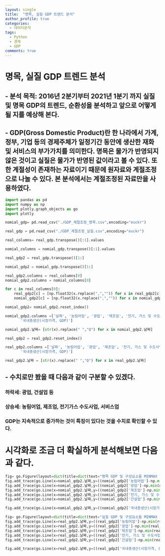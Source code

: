 ```yaml
---
layout: single
title:  "명목, 실질 GDP 트렌드 분석"
author_profile: true
categories:
  - 데이터분석
tags:
  - Python
  - 경제
  - GDP
comments: true
---
```


# 명목, 실질 GDP 트렌드 분석
## - 분석 목적: 2016년 2분기부터 2021년 1분기 까지 실질 및 명목 GDP의 트렌드, 순환성을 분석하고 앞으로 어떻게 될 지를 예상해 본다.
## - GDP(Gross Domestic Product)란 한 나라에서 가계, 정부, 기업 등의 경제주체가 일정기간 동안에 생산한 재화 및 서비스의 부가가치를 의미한다. 명목은 물가가 반영되지 않은 것이고 실질은 물가가 반영된 값이라고 볼 수 있다. 또한 계절성이 존재하는 자료이기 때문에 원자료와 계절조정으로 나눌 수 있다. 본 분석에서는 계절조정된 자료만을 사용하였다.


```python
import pandas as pd
import numpy as np
import plotly.graph_objects as go
import plotly
```


```python
nomial_gdp= pd.read_csv("./GDP_계절조정_명목.csv",encoding="euckr")
```


```python
real_gdp = pd.read_csv("./GDP_계절조정_실질.csv",encoding="euckr")
```


```python
real_columns= real_gdp.transpose()[:1].values
```


```python
nomial_columns = nomial_gdp.transpose()[:1].values
```


```python
real_gdp2 = real_gdp.transpose()[1:]
```


```python
nomial_gdp2 = nomial_gdp.transpose()[1:]
```


```python
real_gdp2.columns = real_columns[0]
nomial_gdp2.columns = nomial_columns[0]
```


```python
for c in real_columns[0]:
    real_gdp2[c] = [np.float32(x.replace(",","")) for x in real_gdp2[c]]
    nomial_gdp2[c] = [np.float32(x.replace(",","")) for x in nomial_gdp2[c]]
```


```python
nomial_gdp2= nomial_gdp2.reset_index()
```


```python
nomial_gdp2.columns =['날짜', '농림어업', '광업', '제조업', '전기, 가스 및 수도사업', '건설업', '서비스업',
       '국내총생산(시장가격, GDP)']
```


```python
nomial_gdp2.날짜= [str(x).replace(" ","Q") for x in nomial_gdp2.날짜]
```


```python
real_gdp2 = real_gdp2.reset_index()
```


```python
real_gdp2.columns =['날짜', '농림어업', '광업', '제조업', '전기, 가스 및 수도사업', '건설업', '서비스업',
       '국내총생산(시장가격, GDP)']
```


```python
real_gdp2.날짜 = [str(x).replace(" ","Q") for x in real_gdp2.날짜]
```

## - 수치로만 봤을 때 다음과 같이 구분할 수 있겠다.
### 하락세: 광업, 건설업 등
### 상승세: 농림어업, 제조업, 전기가스 수도사업, 서비스업
### GDP는 지속적으로 증가하는 것이 특징이 있다는 것을 수치로 확인할 수 있다.

# 시각화로 조금 더 확실하게 분석해보면 다음과 같다.


```python
fig= go.Figure(layout=dict(title=dict(text="명목 GDP 및 구성요소들 MINMAX SCALE")))
fig.add_trace(go.Line(x=nomial_gdp2.날짜,y=((nomial_gdp2['농림어업']-np.min(nomial_gdp2['농림어업']))/(np.max(nomial_gdp2['농림어업'])-np.min(nomial_gdp2['농림어업']))),name="농림어업"))
fig.add_trace(go.Line(x=nomial_gdp2.날짜,y=((nomial_gdp2['광업']-np.min(nomial_gdp2['광업']))/(np.max(nomial_gdp2['광업'])-np.min(nomial_gdp2['광업']))),name="광업"))
fig.add_trace(go.Line(x=nomial_gdp2.날짜,y=((nomial_gdp2['제조업']-np.min(nomial_gdp2['제조업']))/(np.max(nomial_gdp2['제조업'])-np.min(nomial_gdp2['제조업']))),name="제조업"))
fig.add_trace(go.Line(x=nomial_gdp2.날짜,y=((nomial_gdp2['전기, 가스 및 수도사업']-np.min(nomial_gdp2['전기, 가스 및 수도사업']))/(np.max(nomial_gdp2['전기, 가스 및 수도사업'])-np.min(nomial_gdp2['전기, 가스 및 수도사업']))),name="수도사업"))
fig.add_trace(go.Line(x=nomial_gdp2.날짜,y=((nomial_gdp2['건설업']-np.min(nomial_gdp2['건설업']))/(np.max(nomial_gdp2['건설업'])-np.min(nomial_gdp2['건설업']))),name="건설업"))

fig.add_trace(go.Line(x=nomial_gdp2.날짜,y=((nomial_gdp2['국내총생산(시장가격, GDP)']-np.min(nomial_gdp2['국내총생산(시장가격, GDP)']))/(np.max(nomial_gdp2['국내총생산(시장가격, GDP)'])-np.min(nomial_gdp2['국내총생산(시장가격, GDP)']))),name='GDP'))


```


```python
fig= go.Figure(layout=dict(title=dict(text="실질 GDP 및 구성요소들 MINMAX SCALE")))
fig.add_trace(go.Line(x=real_gdp2.날짜,y=((real_gdp2['농림어업']-np.min(real_gdp2['농림어업']))/(np.max(real_gdp2['농림어업'])-np.min(real_gdp2['농림어업']))),name="농림어업"))
fig.add_trace(go.Line(x=real_gdp2.날짜,y=((real_gdp2['광업']-np.min(real_gdp2['광업']))/(np.max(real_gdp2['광업'])-np.min(real_gdp2['광업']))),name="광업"))
fig.add_trace(go.Line(x=real_gdp2.날짜,y=((real_gdp2['제조업']-np.min(real_gdp2['제조업']))/(np.max(real_gdp2['제조업'])-np.min(real_gdp2['제조업']))),name="제조업"))
fig.add_trace(go.Line(x=real_gdp2.날짜,y=((real_gdp2['전기, 가스 및 수도사업']-np.min(real_gdp2['전기, 가스 및 수도사업']))/(np.max(real_gdp2['전기, 가스 및 수도사업'])-np.min(real_gdp2['전기, 가스 및 수도사업']))),name="수도사업"))
fig.add_trace(go.Line(x=real_gdp2.날짜,y=((real_gdp2['건설업']-np.min(real_gdp2['건설업']))/(np.max(real_gdp2['건설업'])-np.min(real_gdp2['건설업']))),name="건설업"))

fig.add_trace(go.Line(x=real_gdp2.날짜,y=((real_gdp2['국내총생산(시장가격, GDP)']-np.min(real_gdp2['국내총생산(시장가격, GDP)']))/(np.max(real_gdp2['국내총생산(시장가격, GDP)'])-np.min(real_gdp2['국내총생산(시장가격, GDP)']))),name='GDP'))



```


```python

```
